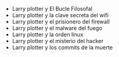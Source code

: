 * Larry plotter y El Bucle Filosofal
* Larry plotter y la clave secreta del wifi
* Larry plotter y el prisionero del firewall
* Larry plotter y el malware del fuego
* Larry plotter y la orden linux
* Larry plotter y el misterio del hacker
* Larry plotter y los commits de la muerte
